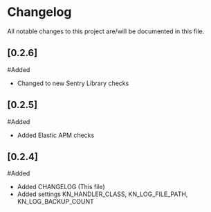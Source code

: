# Changelog
All notable changes to this project are/will be documented in this file.

## [0.2.6]
#Added
- Changed to new Sentry Library checks   


## [0.2.5]
#Added
- Added Elastic APM checks   

## [0.2.4]
#Added
- Added CHANGELOG (This file)   
- Added settings KN_HANDLER_CLASS, KN_LOG_FILE_PATH, KN_LOG_BACKUP_COUNT


